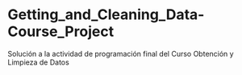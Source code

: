 # Getting_and_Cleaning_Data-Course_Project
Solución a la actividad de programación final del Curso Obtención y Limpieza de Datos 
